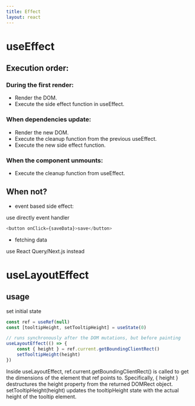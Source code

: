 ```yaml
---
title: Effect
layout: react
---
```


# useEffect

## Execution order:

### During the first render:
- Render the DOM.
- Execute the side effect function in useEffect.
### When dependencies update:
- Render the new DOM.
- Execute the cleanup function from the previous useEffect.
- Execute the new side effect function.
### When the component unmounts:
- Execute the cleanup function from useEffect.

## When not?

- event based side effect:
 
 use directly event handler
``` js
<button onClick={saveData}>save</button>
```

- fetching data

use React Query/Next.js instead


# useLayoutEffect

## usage

set initial state

``` js
const ref = useRef(null)
const [tooltipHeight, setTooltipHeight] = useState(0)

// runs synchronously after the DOM mutations, but before painting
useLayoutEffect(() => {
    const { height } = ref.current.getBoundingClientRect()
    setTooltipHeight(height)
})
```

Inside useLayoutEffect, ref.current.getBoundingClientRect() is called to get the dimensions of the element that ref points to. Specifically, { height } destructures the height property from the returned DOMRect object.
setTooltipHeight(height) updates the tooltipHeight state with the actual height of the tooltip element.